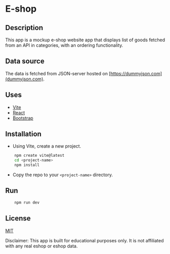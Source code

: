 # E-shop

## Description

This app is a mockup e-shop website app that displays list of goods fetched from an API in categories, with an ordering functionality.

## Data source

The data is fetched from JSON-server hosted on [https://dummyjson.com](dummyjson.com).

## Uses

-   [Vite](https://vitejs.dev)
-   [React](https://reactjs.org)
-   [Bootstrap](https://getbootstrap.com)

## Installation

-   Using Vite, create a new project.

```bash
    npm create vite@latest
    cd <project-name>
    npm install
```

-   Copy the repo to your `<project-name>` directory.

## Run

```bash
    npm run dev
```

## License

[MIT](https://choosealicense.com/licenses/mit/)

Disclaimer: This app is built for educational purposes only. It is not affiliated with any real eshop or eshop data.
